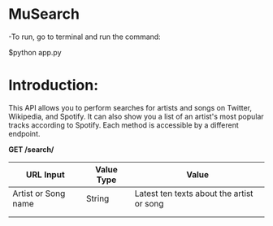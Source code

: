 # MuSearch

-To run, go to terminal and run the command:

$python app.py

# Introduction:

This API allows you to perform searches for artists and songs on Twitter, Wikipedia, and Spotify. It can also show you a list of an artist's most popular tracks according to Spotify. Each method is accessible by a different endpoint.

**GET /search/<keyword>**

| URL Input           | Value Type | Value                                     |
|---------------------|------------|-------------------------------------------|
| Artist or Song name | String     | Latest ten texts about the artist or song |
|                     |            |                                           |
|                     |            |                                           |
